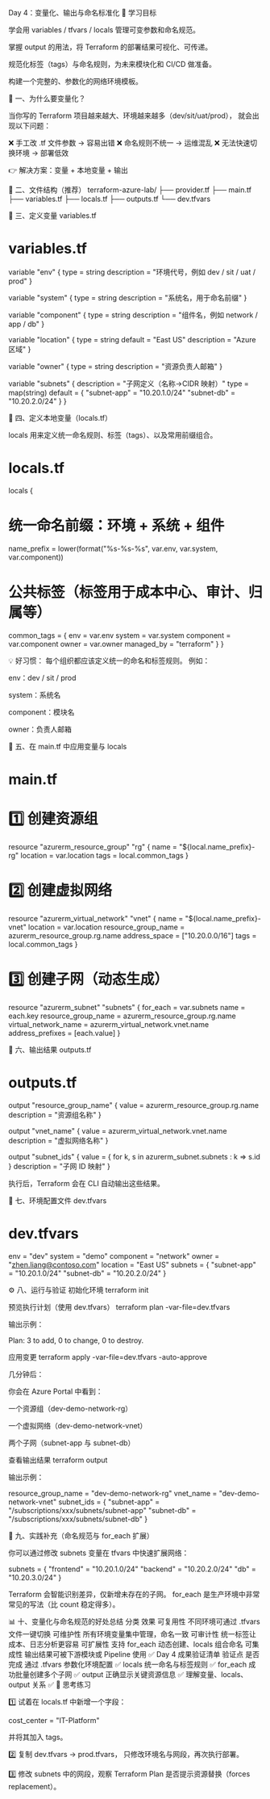 Day 4：变量化、输出与命名标准化
🎯 学习目标

学会用 variables / tfvars / locals 管理可变参数和命名规范。

掌握 output 的用法，将 Terraform 的部署结果可视化、可传递。

规范化标签（tags）与命名规则，为未来模块化和 CI/CD 做准备。

构建一个完整的、参数化的网络环境模板。

📘 一、为什么要变量化？

当你写的 Terraform 项目越来越大、环境越来越多（dev/sit/uat/prod），
就会出现以下问题：

❌ 手工改 .tf 文件参数 → 容易出错
❌ 命名规则不统一 → 运维混乱
❌ 无法快速切换环境 → 部署低效

👉 解决方案：变量 + 本地变量 + 输出

📗 二、文件结构（推荐）
terraform-azure-lab/
├── provider.tf
├── main.tf
├── variables.tf
├── locals.tf
├── outputs.tf
└── dev.tfvars

📙 三、定义变量 variables.tf
# variables.tf
variable "env" {
  type        = string
  description = "环境代号，例如 dev / sit / uat / prod"
}

variable "system" {
  type        = string
  description = "系统名，用于命名前缀"
}

variable "component" {
  type        = string
  description = "组件名，例如 network / app / db"
}

variable "location" {
  type        = string
  default     = "East US"
  description = "Azure 区域"
}

variable "owner" {
  type        = string
  description = "资源负责人邮箱"
}

variable "subnets" {
  description = "子网定义（名称→CIDR 映射）"
  type        = map(string)
  default = {
    "subnet-app" = "10.20.1.0/24"
    "subnet-db"  = "10.20.2.0/24"
  }
}

📘 四、定义本地变量（locals.tf）

locals 用来定义统一命名规则、标签（tags）、以及常用前缀组合。

# locals.tf
locals {
  # 统一命名前缀：环境 + 系统 + 组件
  name_prefix = lower(format("%s-%s-%s", var.env, var.system, var.component))

  # 公共标签（标签用于成本中心、审计、归属等）
  common_tags = {
    env        = var.env
    system     = var.system
    component  = var.component
    owner      = var.owner
    managed_by = "terraform"
  }
}


💡 好习惯：
每个组织都应该定义统一的命名和标签规则。
例如：

env：dev / sit / prod

system：系统名

component：模块名

owner：负责人邮箱

📘 五、在 main.tf 中应用变量与 locals
# main.tf

# 1️⃣ 创建资源组
resource "azurerm_resource_group" "rg" {
  name     = "${local.name_prefix}-rg"
  location = var.location
  tags     = local.common_tags
}

# 2️⃣ 创建虚拟网络
resource "azurerm_virtual_network" "vnet" {
  name                = "${local.name_prefix}-vnet"
  location            = var.location
  resource_group_name = azurerm_resource_group.rg.name
  address_space       = ["10.20.0.0/16"]
  tags                = local.common_tags
}

# 3️⃣ 创建子网（动态生成）
resource "azurerm_subnet" "subnets" {
  for_each             = var.subnets
  name                 = each.key
  resource_group_name  = azurerm_resource_group.rg.name
  virtual_network_name = azurerm_virtual_network.vnet.name
  address_prefixes     = [each.value]
}

📘 六、输出结果 outputs.tf
# outputs.tf

output "resource_group_name" {
  value       = azurerm_resource_group.rg.name
  description = "资源组名称"
}

output "vnet_name" {
  value       = azurerm_virtual_network.vnet.name
  description = "虚拟网络名称"
}

output "subnet_ids" {
  value       = { for k, s in azurerm_subnet.subnets : k => s.id }
  description = "子网 ID 映射"
}


执行后，Terraform 会在 CLI 自动输出这些结果。

📘 七、环境配置文件 dev.tfvars
# dev.tfvars
env       = "dev"
system    = "demo"
component = "network"
owner     = "zhen.liang@contoso.com"
location  = "East US"
subnets = {
  "subnet-app" = "10.20.1.0/24"
  "subnet-db"  = "10.20.2.0/24"
}

⚙️ 八、运行与验证
初始化环境
terraform init

预览执行计划（使用 dev.tfvars）
terraform plan -var-file=dev.tfvars


输出示例：

Plan: 3 to add, 0 to change, 0 to destroy.

应用变更
terraform apply -var-file=dev.tfvars -auto-approve


几分钟后：

你会在 Azure Portal 中看到：

一个资源组（dev-demo-network-rg）

一个虚拟网络（dev-demo-network-vnet）

两个子网（subnet-app 与 subnet-db）

查看输出结果
terraform output


输出示例：

resource_group_name = "dev-demo-network-rg"
vnet_name           = "dev-demo-network-vnet"
subnet_ids = {
  "subnet-app" = "/subscriptions/xxx/subnets/subnet-app"
  "subnet-db"  = "/subscriptions/xxx/subnets/subnet-db"
}

🧠 九、实践补充（命名规范与 for_each 扩展）

你可以通过修改 subnets 变量在 tfvars 中快速扩展网络：

subnets = {
  "frontend" = "10.20.1.0/24"
  "backend"  = "10.20.2.0/24"
  "db"       = "10.20.3.0/24"
}


Terraform 会智能识别差异，仅新增未存在的子网。
for_each 是生产环境中非常常见的写法（比 count 稳定得多）。

📊 十、变量化与命名规范的好处总结
分类	效果
可复用性	不同环境可通过 .tfvars 文件一键切换
可维护性	所有环境变量集中管理，命名一致
可审计性	统一标签让成本、日志分析更容易
可扩展性	支持 for_each 动态创建、locals 组合命名
可集成性	输出结果可被下游模块或 Pipeline 使用
✅ Day 4 成果验证清单
验证点	是否完成
通过 .tfvars 参数化环境配置	✅
locals 统一命名与标签规则	✅
for_each 成功批量创建多个子网	✅
output 正确显示关键资源信息	✅
理解变量、locals、output 关系	✅
🧩 思考练习

1️⃣ 试着在 locals.tf 中新增一个字段：

cost_center = "IT-Platform"


并将其加入 tags。

2️⃣ 复制 dev.tfvars → prod.tfvars，
只修改环境名与网段，再次执行部署。

3️⃣ 修改 subnets 中的网段，观察 Terraform Plan 是否提示资源替换（forces replacement）。